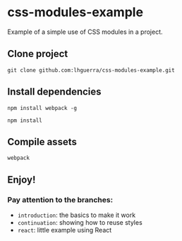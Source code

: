 # css-modules-example
Example of a simple use of CSS modules in a project.


## Clone project
`git clone github.com:lhguerra/css-modules-example.git`


## Install dependencies
`npm install webpack -g`

`npm install`


## Compile assets
`webpack`


## Enjoy!

### Pay attention to the branches:
* `introduction`: the basics to make it work
* `continuation`: showing how to reuse styles
* `react`: little example using React
